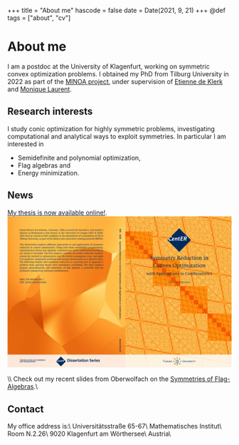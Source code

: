 +++
title = "About me"
hascode = false
date = Date(2021, 9, 21)
+++
@def tags = ["about", "cv"]

# About me
I am a postdoc at the University of Klagenfurt, working on symmetric convex optimization problems. I obtained my PhD from Tilburg University in 2022 as part of the [MINOA project](https://minoa-itn.fau.de/), under supervision of [Etienne de Klerk](https://sites.google.com/site/homepageetiennedeklerk/) and [Monique Laurent](https://homepages.cwi.nl/~monique/).


## Research interests
I study conic optimization for highly symmetric problems, investigating computational and analytical ways to exploit symmetries. In particular I am interested in
* Semidefinite and polynomial optimization,
* Flag algebras and
* Energy minimization.

## News

[My thesis is now available online!](/assets/pdfs/Thesis.pdf).
![](/assets/Cover.png)

\\\\
Check out my recent slides from Oberwolfach on the [Symmetries of Flag-Algebras](https://slides.danielbrosch.com/FlagSymmetries/May24/).\\

## Contact
My office address is:\\
Universitätsstraße 65-67\\
Mathematisches Institut\\
Room N.2.26\\
9020 Klagenfurt am Wörthersee\\
Austria\\
